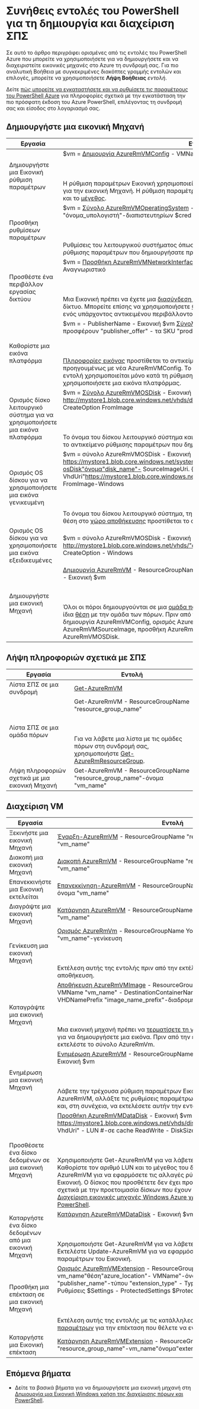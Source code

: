<properties 
   pageTitle="Συνήθεις εντολές του PowerShell για ΣΠΣ | Microsoft Azure"
   description="Συνήθεις εντολές του PowerShell για να ξεκινήσετε τη δημιουργία και διαχείριση του ΣΠΣ στο Azure στα Windows"
   services="virtual-machines-windows"
   documentationCenter=""
   authors="davidmu1" 
   manager="timlt" 
   editor="tysonn" 
   tags="azure-resource-manager"/>
   
<tags
   ms.service="virtual-machines-windows"
   ms.devlang="na"
   ms.topic="article"
   ms.tgt_pltfrm="vm-windows"
   ms.workload="infrastructure-services"
   ms.date="09/27/2016"
   ms.author="davidmu" />

# <a name="common-powershell-commands-for-creating-and-managing-vms"></a>Συνήθεις εντολές του PowerShell για τη δημιουργία και διαχείριση ΣΠΣ

Σε αυτό το άρθρο περιγράφει ορισμένες από τις εντολές του PowerShell Azure που μπορείτε να χρησιμοποιήσετε για να δημιουργήσετε και να διαχειριστείτε εικονικές μηχανές στο Azure τη συνδρομή σας.  Για πιο αναλυτική Βοήθεια με συγκεκριμένες διακόπτες γραμμής εντολών και επιλογές, μπορείτε να χρησιμοποιήσετε **Λήψη Βοήθειας** *εντολή*.

Δείτε [πώς μπορείτε να εγκαταστήσετε και να ρυθμίσετε τις παραμέτρους του PowerShell Azure](../powershell-install-configure.md) για πληροφορίες σχετικά με την εγκατάσταση την πιο πρόσφατη έκδοση του Azure PowerShell, επιλέγοντας τη συνδρομή σας και είσοδος στο λογαριασμό σας.

## <a name="create-a-vm"></a>Δημιουργήστε μια εικονική Μηχανή

Εργασία | Εντολή
-------------- | -------------------------
Δημιουργήστε μια Εικονική ρύθμιση παραμέτρων | $vm = [Δημιουργία AzureRmVMConfig](https://msdn.microsoft.com/library/mt603727.aspx) - VMName "vm_name" - VMSize "vm_size"<BR></BR><BR></BR>Η ρύθμιση παραμέτρων Εικονική χρησιμοποιείται για να ορίσετε ή ενημέρωση των ρυθμίσεων για την εικονική Μηχανή. Η ρύθμιση παραμέτρων έχει προετοιμαστεί με το όνομα του η Εικονική και το [μέγεθος](virtual-machines-windows-sizes.md).
Προσθήκη ρυθμίσεων παραμέτρων | $vm = [Σύνολο AzureRmVMOperatingSystem](https://msdn.microsoft.com/library/mt603843.aspx) - Εικονική $vm-Windows - όνομα υπολογιστή "όνομα_υπολογιστή"-διαπιστευτηρίων $cred - ProvisionVMAgent - EnableAutoUpdate<BR></BR><BR></BR>Ρυθμίσεις του λειτουργικού συστήματος όπως [τα διαπιστευτήρια](https://technet.microsoft.com/library/hh849815.aspx) προστίθεται το αντικείμενο ρύθμισης παραμέτρων που δημιουργήσατε προηγουμένως με νέα AzureRmVMConfig.
Προσθέστε ένα περιβάλλον εργασίας δικτύου | $vm = [Προσθήκη AzureRmVMNetworkInterface](https://msdn.microsoft.com/library/mt619351.aspx) - Εικονική $vm-αναγνωριστικό $nic. Αναγνωριστικό<BR></BR><BR></BR>Μια Εικονική πρέπει να έχετε μια [διασύνδεση δικτύου](virtual-machines-windows-ps-create.md) για την επικοινωνία σε ένα εικονικό δίκτυο. Μπορείτε επίσης να χρησιμοποιήσετε [Get-AzureRmNetworkInterface](https://msdn.microsoft.com/library/mt619434.aspx) για την ανάκτηση ενός υπάρχοντος αντικειμένου περιβάλλοντος εργασίας δικτύου.
Καθορίστε μια εικόνα πλατφόρμα | $vm = - PublisherName - Εικονική $vm [Σύνολο AzureRmVMSourceImage](https://msdn.microsoft.com/library/mt619344.aspx) "publisher_name"-προσφέρουν "publisher_offer" - τα SKU "product_sku"-"το πιο πρόσφατο" έκδοση<BR></BR><BR></BR>[Πληροφορίες εικόνας](virtual-machines-windows-cli-ps-findimage.md) προστίθεται το αντικείμενο ρύθμισης παραμέτρων που δημιουργήσατε προηγουμένως με νέα AzureRmVMConfig. Το αντικείμενο που επιστρέφεται από αυτή την εντολή χρησιμοποιείται μόνο κατά τη ρύθμιση του δίσκου λειτουργικό σύστημα για να χρησιμοποιήσετε μια εικόνα πλατφόρμας.
Ορισμός δίσκο λειτουργικό σύστημα για να χρησιμοποιήσετε μια εικόνα πλατφόρμα | $vm = [Σύνολο AzureRmVMOSDisk](https://msdn.microsoft.com/library/mt603746.aspx) - Εικονική $vm-http://mystore1.blob.core.windows.net/vhds/disk_name.vhd"όνομα"disk_name"- VhdUri" - CreateOption FromImage<BR></BR><BR></BR>Το όνομα του δίσκου λειτουργικό σύστημα και τη θέση του στο [χώρο αποθήκευσης](../storage/storage-powershell-guide-full.md) προστίθεται το αντικείμενο ρύθμισης παραμέτρων που δημιουργήσατε προηγουμένως.
Ορισμός OS δίσκου για να χρησιμοποιήσετε μια εικόνα γενικευμένη | $vm = σύνολο AzureRmVMOSDisk - Εικονική $vm-https://mystore1.blob.core.windows.net/system/Microsoft.Compute/Images/myimages/myprefix-osDisk"όνομα"disk_name"- SourceImageUri. {guid} .vhd"- VhdUri"https://mystore1.blob.core.windows.net/vhds/disk_name.vhd"- CreateOption FromImage-Windows<BR></BR><BR></BR>Το όνομα του δίσκου λειτουργικό σύστημα, τη θέση της εικόνας προέλευσης και του δίσκου θέση στο [χώρο αποθήκευσης](../storage/storage-powershell-guide-full.md) προστίθεται το αντικείμενο ρύθμισης παραμέτρων.
Ορισμός OS δίσκου για να χρησιμοποιήσετε μια εικόνα εξειδικευμένες | $vm = σύνολο AzureRmVMOSDisk - Εικονική $vm-http://mystore1.blob.core.windows.net/vhds/"όνομα"name_of_disk"- VhdUri" Επισύναψη - CreateOption - Windows
Δημιουργήστε μια εικονική Μηχανή | [Δημιουργία AzureRmVM]() - ResourceGroupName "resource_group_name"-θέση "location_name" - Εικονική $vm<BR></BR><BR></BR>Όλοι οι πόροι δημιουργούνται σε μια [ομάδα πόρων](../powershell-azure-resource-manager.md). Πρέπει να δημιουργηθεί η Εικονική στην ίδια [θέση](https://msdn.microsoft.com/library/azure/dn495177.aspx) με την ομάδα των πόρων. Πριν από την εκτέλεση αυτής της εντολής, εκτελέστε δημιουργία AzureRmVMConfig, ορισμός AzureRmVMOperatingSystem, σύνολο AzureRmVMSourceImage, προσθήκη AzureRmVMNetworkInterface και σύνολο AzureRmVMOSDisk.

## <a name="get-information-about-vms"></a>Λήψη πληροφοριών σχετικά με ΣΠΣ

Εργασία | Εντολή
-------------- | -------------------------
Λίστα ΣΠΣ σε μια συνδρομή| [Get-AzureRmVM](https://msdn.microsoft.com/library/mt603718.aspx)
Λίστα ΣΠΣ σε μια ομάδα πόρων | Get-AzureRmVM - ResourceGroupName "resource_group_name"<BR></BR><BR></BR>Για να λάβετε μια λίστα με τις ομάδες πόρων στη συνδρομή σας, χρησιμοποιήστε [Get-AzureRmResourceGroup](https://msdn.microsoft.com/library/mt679016.aspx).
Λήψη πληροφοριών σχετικά με μια εικονική Μηχανή | Get-AzureRmVM - ResourceGroupName "resource_group_name"-όνομα "vm_name"

## <a name="manage-vms"></a>Διαχείριση VM

Εργασία | Εντολή
-------------- | -------------------------
Ξεκινήστε μια εικονική Μηχανή | [Έναρξη-AzureRmVM](https://msdn.microsoft.com/library/mt603453.aspx) - ResourceGroupName "resource_group_name"-όνομα "vm_name"
Διακοπή μια εικονική Μηχανή | [Διακοπή AzureRmVM](https://msdn.microsoft.com/library/mt603483.aspx) - ResourceGroupName "resource_group_name"-όνομα "vm_name"
Επανεκκινήστε μια Εικονική εκτελείται | [Επανεκκίνηση-AzureRmVM](https://msdn.microsoft.com/library/mt603775.aspx) - ResourceGroupName "resource_group_name"-όνομα "vm_name"
Διαγράψτε μια εικονική Μηχανή | [Κατάργηση AzureRmVM](https://msdn.microsoft.com/library/mt603641.aspx) - ResourceGroupName "resource_group_name"-όνομα "vm_name"
Γενίκευση μια εικονική Μηχανή | [Ορισμός AzureRmVm](https://msdn.microsoft.com/library/mt603688.aspx) - ResourceGroupName YourResourceGroup-όνομα "vm_name"-γενίκευση<BR></BR><BR></BR>Εκτέλεση αυτής της εντολής πριν από την εκτέλεση AzureRmVMImage αποθήκευση.
Καταγράψτε μια εικονική Μηχανή | [Αποθήκευση AzureRmVMImage](https://msdn.microsoft.com/library/mt619423.aspx) - ResourceGroupName "resource_group_name" - VMName "vm_name" - DestinationContainerName "image_container" - VHDNamePrefix "image_name_prefix"-διαδρομή "C:\filepath\filename.json"<BR></BR><BR></BR>Μια εικονική μηχανή πρέπει να [τερματίσετε τη γενίκευση και](virtual-machines-windows-generalize-vhd.md) να χρησιμοποιηθεί για να δημιουργήσετε μια εικόνα. Πριν από την εκτέλεση αυτής της εντολής, εκτελέστε το σύνολο AzureRmVm.
Ενημέρωση μια εικονική Μηχανή | [Ενημέρωση AzureRmVM](https://msdn.microsoft.com/library/mt603662.aspx) - ResourceGroupName "resource_group_name" - Εικονική $vm<BR></BR><BR></BR>Λάβετε την τρέχουσα ρύθμιση παραμέτρων Εικονική χρησιμοποιώντας Get-AzureRmVM, αλλάξτε τις ρυθμίσεις παραμέτρων από το αντικείμενο Εικονική και, στη συνέχεια, να εκτελέσετε αυτήν την εντολή.
Προσθέσετε ένα δίσκο δεδομένων σε μια εικονική Μηχανή | [Προσθήκη AzureRmVMDataDisk](https://msdn.microsoft.com/library/mt603673.aspx) - Εικονική $vm-https://mystore1.blob.core.windows.net/vhds/disk_name.vhd"όνομα"disk_name"- VhdUri" - LUN #-σε cache ReadWrite - DiskSizeinGB # - CreateOption είναι κενή<BR></BR><BR></BR>Χρησιμοποιήστε Get-AzureRmVM για να λάβετε το αντικείμενο Εικονική. Καθορίστε τον αριθμό LUN και το μέγεθος του δίσκου. Εκτελέστε ενημέρωση-AzureRmVM για να εφαρμόσετε τις αλλαγές ρύθμισης παραμέτρων του Εικονική. Ο δίσκος που προσθέτετε δεν έχει προετοιμαστεί. Για πληροφορίες σχετικά με την προετοιμασία δίσκων που έχουν προστεθεί, ανατρέξτε στο θέμα [Διαχείριση εικονικές μηχανές Windows Azure χρήση της διαχείρισης πόρων και PowerShell](virtual-machines-windows-ps-manage.md).
Καταργήστε ένα δίσκο δεδομένων από μια εικονική Μηχανή | [Κατάργηση AzureRmVMDataDisk](https://msdn.microsoft.com/library/mt603614.aspx) - Εικονική $vm-όνομα "disk_name"<BR></BR><BR></BR>Χρησιμοποιήστε Get-AzureRmVM για να λάβετε το αντικείμενο Εικονική. Εκτελέστε Update-AzureRmVM για να εφαρμόσετε τις αλλαγές ρύθμισης παραμέτρων του Εικονική.
Προσθήκη μια επέκταση σε μια εικονική Μηχανή | [Ορισμός AzureRmVMExtension](https://msdn.microsoft.com/library/mt603745.aspx) - ResourceGroupName "resource_group_name"-vm_name"θέση"azure_location"- VMName"-όνομα "extension_name"-Publisher "publisher_name"-τύπου "extension_type" - TypeHandlerVersion "#. #"-Ρυθμίσεις $Settings - ProtectedSettings $ProtectedSettings<BR></BR><BR></BR>Εκτέλεση αυτής της εντολής με τις κατάλληλες [πληροφορίες ρύθμισης παραμέτρων](virtual-machines-windows-extensions-configuration-samples.md) για την επέκταση που θέλετε να εγκαταστήσετε.
Καταργήστε μια Εικονική επέκταση | [Κατάργηση AzureRmVMExtension](https://msdn.microsoft.com/library/mt603782.aspx) - ResourceGroupName "resource_group_name"-vm_name"όνομα"extension_name"- VMName"

## <a name="next-steps"></a>Επόμενα βήματα

- Δείτε τα βασικά βήματα για να δημιουργήσετε μια εικονική μηχανή στη [Δημιουργία μια Εικονική Windows χρήση της διαχείρισης πόρων και PowerShell](virtual-machines-windows-ps-create.md).

